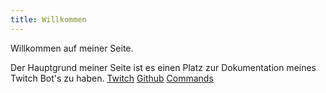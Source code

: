 ```yaml
---
title: Willkommen
---
```

Willkommen auf meiner Seite.

Der Hauptgrund meiner Seite ist es einen Platz zur Dokumentation meines Twitch Bot's zu haben. [Twitch](twitch.tv/nrybot) [Github](github.com/lyx0/nrybot-dev) [Commands](https://lyx0.ee/en/nrybot-commands)